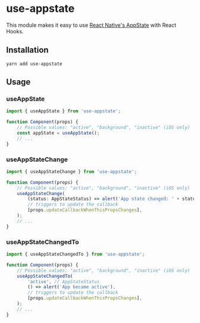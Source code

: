 
# use-appstate

This module makes it easy to use [React Native's AppState](https://facebook.github.io/react-native/docs/appstate) with React Hooks.

## Installation
```
yarn add use-appstate
```

## Usage

### useAppState

```ts
import { useAppState } from 'use-appstate';

function Component(props) {
    // Possible values: "active", "background", "inactive" (iOS only)
    const appState = useAppState();
    // ...
}
```

### useAppStateChange

```ts
import { useAppStateChange } from 'use-appstate';

function Component(props) {
    // Possible values: "active", "background", "inactive" (iOS only)
    useAppStateChange(
        (status: AppStateStatus) => alert('App state changed: ' + status),
        // triggers to update the callback
        [props.updateCallbackWhenThisPropsChanges],
    );
    // ...
}
```

### useAppStateChangedTo

```ts
import { useAppStateChangedTo } from 'use-appstate';

function Component(props) {
    // Possible values: "active", "background", "inactive" (iOS only)
    useAppStateChangedTo(
        'active', // AppStateStatus
        () => alert('App became active'),
        // triggers to update the callback
        [props.updateCallbackWhenThisPropsChanges],
    );
    // ...
}
```
